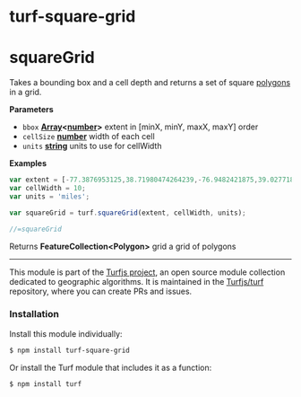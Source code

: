 # turf-square-grid

# squareGrid

Takes a bounding box and a cell depth and returns a set of square [polygons](Polygon) in a grid.

**Parameters**

-   `bbox` **[Array](https://developer.mozilla.org/en-US/docs/Web/JavaScript/Reference/Global_Objects/Array)&lt;[number](https://developer.mozilla.org/en-US/docs/Web/JavaScript/Reference/Global_Objects/Number)>** extent in [minX, minY, maxX, maxY] order
-   `cellSize` **[number](https://developer.mozilla.org/en-US/docs/Web/JavaScript/Reference/Global_Objects/Number)** width of each cell
-   `units` **[string](https://developer.mozilla.org/en-US/docs/Web/JavaScript/Reference/Global_Objects/String)** units to use for cellWidth

**Examples**

```javascript
var extent = [-77.3876953125,38.71980474264239,-76.9482421875,39.027718840211605];
var cellWidth = 10;
var units = 'miles';

var squareGrid = turf.squareGrid(extent, cellWidth, units);

//=squareGrid
```

Returns **FeatureCollection&lt;Polygon>** grid a grid of polygons

---

This module is part of the [Turfjs project](http://turfjs.org/), an open source
module collection dedicated to geographic algorithms. It is maintained in the
[Turfjs/turf](https://github.com/Turfjs/turf) repository, where you can create
PRs and issues.

### Installation

Install this module individually:

```sh
$ npm install turf-square-grid
```

Or install the Turf module that includes it as a function:

```sh
$ npm install turf
```

